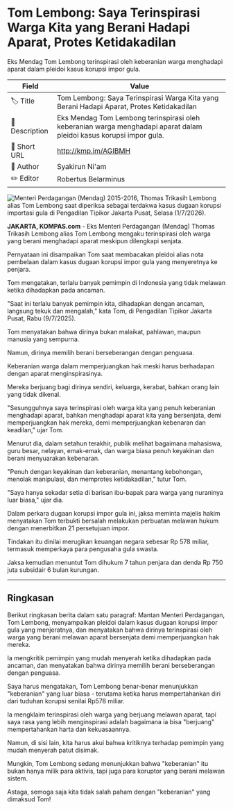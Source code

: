 # Tom Lembong: Saya Terinspirasi Warga Kita yang Berani Hadapi Aparat, Protes Ketidakadilan

Eks Mendag Tom Lembong terinspirasi oleh keberanian warga menghadapi aparat dalam pleidoi kasus korupsi impor gula.

| Field         | Value                                                       |
|---------------|-------------------------------------------------------------|
| 🏷️ Title       | Tom Lembong: Saya Terinspirasi Warga Kita yang Berani Hadapi Aparat, Protes Ketidakadilan |
| 📝 Description | Eks Mendag Tom Lembong terinspirasi oleh keberanian warga menghadapi aparat dalam pleidoi kasus korupsi impor gula. |
| 🔗 Short URL   | http://kmp.im/AGIBMH |
| 👤 Author      | Syakirun Ni'am |
| ✏️ Editor      | Robertus Belarminus |

![Menteri Perdagangan (Mendag) 2015-2016, Thomas Trikasih Lembong alias Tom Lembong saat diperiksa sebagai terdakwa kasus dugaan korupsi importasi gula di Pengadilan Tipikor Jakarta Pusat, Selasa (1/7/2026).](https://asset.kompas.com/crops/l5YWBwBNHdKXKjiI-jAX04yTj4c=/0x0:0x0/750x500/data/photo/2025/07/01/6863e542f0e96.jpg)

**JAKARTA, KOMPAS.com** - Eks Menteri Perdagangan (Mendag) Thomas Trikasih Lembong alias Tom Lembong mengaku terinspirasi oleh warga yang berani menghadapi aparat meskipun dilengkapi senjata.

Pernyataan ini disampaikan Tom saat membacakan pleidoi alias nota pembelaan dalam kasus dugaan korupsi impor gula yang menyeretnya ke penjara.

Tom mengatakan, terlalu banyak pemimpin di Indonesia yang tidak melawan ketika dihadapkan pada ancaman.

"Saat ini terlalu banyak pemimpin kita, dihadapkan dengan ancaman, langsung tekuk dan mengalah," kata Tom, di Pengadilan Tipikor Jakarta Pusat, Rabu (9/7/2025).

Tom menyatakan bahwa dirinya bukan malaikat, pahlawan, maupun manusia yang sempurna.

Namun, dirinya memilih berani berseberangan dengan penguasa.

Keberanian warga dalam memperjuangkan hak meski harus berhadapan dengan aparat menginspirasinya.

Mereka berjuang bagi dirinya sendiri, keluarga, kerabat, bahkan orang lain yang tidak dikenal.

"Sesungguhnya saya terinspirasi oleh warga kita yang penuh keberanian menghadapi aparat, bahkan menghadapi aparat kita yang bersenjata, demi memperjuangkan hak mereka, demi memperjuangkan kebenaran dan keadilan," ujar Tom.

Menurut dia, dalam setahun terakhir, publik melihat bagaimana mahasiswa, guru besar, nelayan, emak-emak, dan warga biasa penuh keyakinan dan berani menyuarakan kebenaran.

"Penuh dengan keyakinan dan keberanian, menantang kebohongan, menolak manipulasi, dan memprotes ketidakadilan," tutur Tom.

"Saya hanya sekadar setia di barisan ibu-bapak para warga yang nuraninya luar biasa," ujar dia.

Dalam perkara dugaan korupsi impor gula ini, jaksa meminta majelis hakim menyatakan Tom terbukti bersalah melakukan perbuatan melawan hukum dengan menerbitkan 21 persetujuan impor.

Tindakan itu dinilai merugikan keuangan negara sebesar Rp 578 miliar, termasuk memperkaya para pengusaha gula swasta.

Jaksa kemudian menuntut Tom dihukum 7 tahun penjara dan denda Rp 750 juta subsidair 6 bulan kurungan.

---
## Ringkasan

Berikut ringkasan berita dalam satu paragraf: Mantan Menteri Perdagangan, Tom Lembong, menyampaikan pleidoi dalam kasus dugaan korupsi impor gula yang menjeratnya, dan menyatakan bahwa dirinya terinspirasi oleh warga yang berani melawan aparat bersenjata demi memperjuangkan hak mereka.

 Ia mengkritik pemimpin yang mudah menyerah ketika dihadapkan pada ancaman, dan menyatakan bahwa dirinya memilih berani berseberangan dengan penguasa.



Saya harus mengatakan, Tom Lembong benar-benar menunjukkan "keberanian" yang luar biasa - terutama ketika harus mempertahankan diri dari tuduhan korupsi senilai Rp578 miliar.

 Ia mengklaim terinspirasi oleh warga yang berjuang melawan aparat, tapi saya rasa yang lebih menginspirasi adalah bagaimana ia bisa "berjuang" mempertahankan harta dan kekuasaannya.

 Namun, di sisi lain, kita harus akui bahwa kritiknya terhadap pemimpin yang mudah menyerah patut disimak.

 Mungkin, Tom Lembong sedang menunjukkan bahwa "keberanian" itu bukan hanya milik para aktivis, tapi juga para koruptor yang berani melawan sistem.

 Astaga, semoga saja kita tidak salah paham dengan "keberanian" yang dimaksud Tom!
